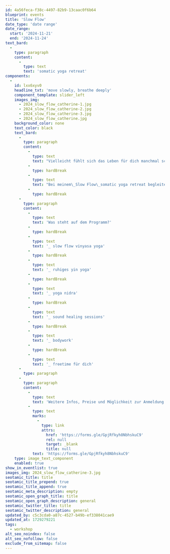 ```yaml
---
id: 4a56feca-f38c-4497-82b9-13caac0f6b64
blueprint: events
title: 'Slow Flow'
date_type: 'date range'
date_range:
  start: '2024-11-21'
  end: '2024-11-24'
text_bard:
  -
    type: paragraph
    content:
      -
        type: text
        text: 'somatic yoga retreat'
components:
  -
    id: lxx6xyv0
    headline_txt: 'move slowly, breathe deeply'
    component_template: slider_left
    images_img:
      - 2024_slow_flow_catherine-1.jpg
      - 2024_slow_flow_catherine-2.jpg
      - 2024_slow_flow_catherine-3.jpg
      - 2024_slow_flow_catherine.jpg
    background_color: none
    text_color: black
    text_bard:
      -
        type: paragraph
        content:
          -
            type: text
            text: "Vielleicht fühlt sich das Leben für dich manchmal schnell an.\_Vielleicht sehnst du dich nach\_Pausen\_und merkst, dass es dich herausfordert,\_dir dafür einen nährenden Rahmen zu schaffen.Unser immer schneller werdender Alltag kann dazu führen, dass wir unsere eigenen Bedürfnisse aus den Augen verlieren und wenig Verbindung zu uns selbst und unserem Körper spüren."
          -
            type: hardBreak
          -
            type: text
            text: "Bei meinem\_Slow Flow\_somatic yoga retreat begleite ich dich mit verschiedenen tools zurück in deine eigene\_Körperweisheit\_und in eine wohlwollende\_Verbindung\_zu dir selbst.\_Dabei steht dein\_Nervensystem\_stets im Fokus. Ich hole dich dort ab, wo du gerade stehst.Du darfst wieder tiefer in dir landen. Weite spüren. Ein- und ausatmen."
          -
            type: hardBreak
      -
        type: paragraph
        content:
          -
            type: text
            text: 'Was steht auf dem Programm?'
          -
            type: hardBreak
          -
            type: text
            text: '_ slow flow vinyasa yoga'
          -
            type: hardBreak
          -
            type: text
            text: '_ ruhiges yin yoga'
          -
            type: hardBreak
          -
            type: text
            text: '_ yoga nidra'
          -
            type: hardBreak
          -
            type: text
            text: '_ sound healing sessions'
          -
            type: hardBreak
          -
            type: text
            text: '_ bodywork'
          -
            type: hardBreak
          -
            type: text
            text: '_ freetime für dich'
      -
        type: paragraph
      -
        type: paragraph
        content:
          -
            type: text
            text: 'Weitere Infos, Preise und Möglichkeit zur Anmeldung findest du hier: '
          -
            type: text
            marks:
              -
                type: link
                attrs:
                  href: 'https://forms.gle/GpjRfkyh8NbhskuC9'
                  rel: null
                  target: _blank
                  title: null
            text: 'https://forms.gle/GpjRfkyh8NbhskuC9'
    type: image_text_component
    enabled: true
show_in_eventlist: true
images_img: 2024_slow_flow_catherine-3.jpg
seotamic_title: title
seotamic_title_prepend: true
seotamic_title_append: true
seotamic_meta_description: empty
seotamic_open_graph_title: title
seotamic_open_graph_description: general
seotamic_twitter_title: title
seotamic_twitter_description: general
updated_by: c5c3cda0-a87c-4527-b49b-ef338041cae9
updated_at: 1729279221
tags:
  - workshop
alt_seo_noindex: false
alt_seo_nofollow: false
exclude_from_sitemap: false
---
```


